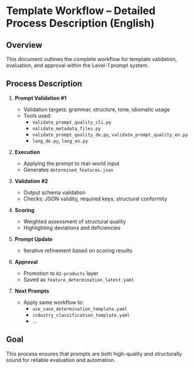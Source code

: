 # Template Workflow – Detailed Process Description (English)

## Overview

This document outlines the complete workflow for template validation, evaluation, and approval within the Level-1 prompt system.

## Process Description

1. **Prompt Validation #1**
   - Validation targets: grammar, structure, tone, idiomatic usage
   - Tools used:
     - `validate_prompt_quality_cli.py`
     - `validate_metadata_files.py`
     - `validate_prompt_quality_de.py`, `validate_prompt_quality_en.py`
     - `lang_de.py`, `lang_en.py`

2. **Execution**
   - Applying the prompt to real-world input
   - Generates `determined_features.json`

3. **Validation #2**
   - Output schema validation
   - Checks: JSON validity, required keys, structural conformity

4. **Scoring**
   - Weighted assessment of structural quality
   - Highlighting deviations and deficiencies

5. **Prompt Update**
   - Iterative refinement based on scoring results

6. **Approval**
   - Promotion to `02-products` layer
   - Saved as `feature_determination_latest.yaml`

7. **Next Prompts**
   - Apply same workflow to:
     - `use_case_determination_template.yaml`
     - `industry_classification_template.yaml`
     - ...

## Goal

This process ensures that prompts are both high-quality and structurally sound for reliable evaluation and automation.